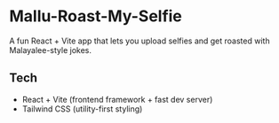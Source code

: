 # Mallu-Roast-My-Selfie

A fun React + Vite app that lets you upload selfies and get roasted with Malayalee-style jokes.

## Tech
- React + Vite (frontend framework + fast dev server)
- Tailwind CSS (utility-first styling)

